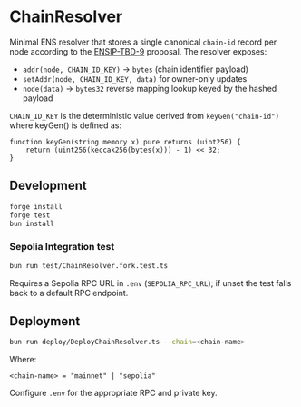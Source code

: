 # ChainResolver

Minimal ENS resolver that stores a single canonical `chain-id` record per node
according to the [ENSIP-TBD-9](https://github.com/nxt3d/ensips/blob/ensip-ideas/ensips/ensip-TBD-9.md) proposal. The resolver exposes:

- `addr(node, CHAIN_ID_KEY)` → `bytes` (chain identifier payload)
- `setAddr(node, CHAIN_ID_KEY, data)` for owner-only updates
- `node(data)` → `bytes32` reverse mapping lookup keyed by the hashed payload

`CHAIN_ID_KEY` is the deterministic value derived from `keyGen("chain-id")` where keyGen() is defined as:

```solidity
function keyGen(string memory x) pure returns (uint256) {
    return (uint256(keccak256(bytes(x))) - 1) << 32;
}
```

## Development

```bash
forge install
forge test
bun install
```

### Sepolia Integration test

```bash
bun run test/ChainResolver.fork.test.ts 
```

Requires a Sepolia RPC URL in `.env` (`SEPOLIA_RPC_URL`); if unset the test
falls back to a default RPC endpoint.

## Deployment

```bash
bun run deploy/DeployChainResolver.ts --chain=<chain-name>
```

Where:

```
<chain-name> = "mainnet" | "sepolia"
```

Configure `.env` for the appropriate RPC and private key.
